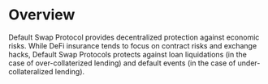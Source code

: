 # Overview

Default Swap Protocol provides decentralized protection against economic risks.  While DeFi insurance tends to focus on contract risks and exchange hacks, Default Swap Protocols protects against loan liquidations \(in the case of over-collaterized lending\) and default events \(in the case of under-collateralized lending\).

